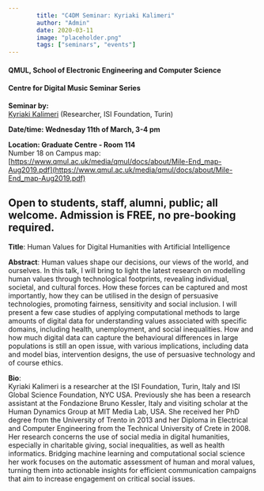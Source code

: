 ```yaml
---
        title: "C4DM Seminar: Kyriaki Kalimeri"
        author: "Admin"
        date: 2020-03-11
        image: "placeholder.png"
        tags: ["seminars", "events"]
---
```


#### QMUL, School of Electronic Engineering and Computer Science

#### Centre for Digital Music Seminar Series

**Seminar by:**   
    [Kyriaki Kalimeri](https://www.isi.it/en/people/kyriaki-kalimeri) (Researcher, ISI Foundation, Turin)  

**Date/time: Wednesday 11th of March, 3-4 pm**

**Location: Graduate Centre - Room 114**  
Number 18 on Campus map: [https://www.qmul.ac.uk/media/qmul/docs/about/Mile-End_map-Aug2019.pdf](https://www.qmul.ac.uk/media/qmul/docs/about/Mile-End_map-Aug2019.pdf)

Open to students, staff, alumni, public; all welcome.
Admission is FREE, no pre-booking required.
-----------------

<b>Title</b>: Human Values for Digital Humanities with Artificial Intelligence

<b>Abstract</b>:
Human values shape our decisions, our views of the world, and ourselves. In this talk, I will bring to light the latest research on modelling human values through technological footprints, revealing individual, societal, and cultural forces. How these forces can be captured and most importantly, how they can be utilised in the design of persuasive technologies, promoting fairness, sensitivity and social inclusion.
I will present a few case studies of applying computational methods to large amounts of digital data for understanding values associated with specific domains, including health, unemployment, and social inequalities. How and how much digital data can capture the behavioural differences in large populations is still an open issue, with various implications, including data and model bias, intervention designs, the use of persuasive technology and of course ethics. 

<b>Bio</b>:    
Kyriaki Kalimeri is a researcher at the ISI Foundation, Turin, Italy and ISI Global Science Foundation, NYC USA. Previously she has been a research assistant at the Fondazione Bruno Kessler, Italy and visiting scholar at the Human Dynamics Group at MIT Media Lab, USA. She received her PhD degree from the University of Trento in 2013 and her Diploma in Electrical and Computer Engineering from the Technical University of Crete in 2008. Her research concerns the use of social media in digital humanities, especially in charitable giving, social inequalities, as well as health informatics. Bridging machine learning and computational social science her work focuses on the automatic assessment of human and moral values, turning them into actionable insights for efficient communication campaigns that aim to increase engagement on critical social issues. 
